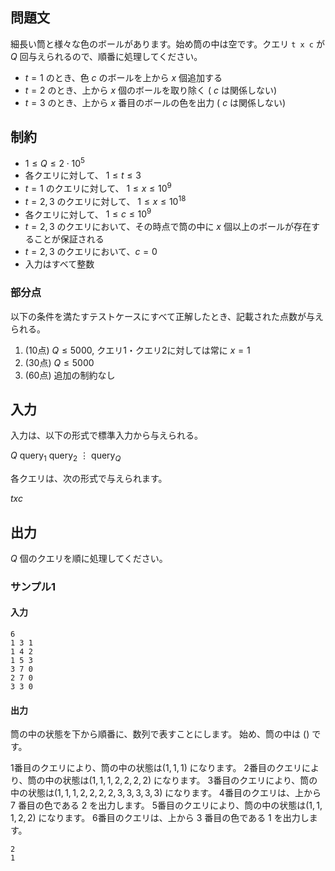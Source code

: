 ## 問題文

細長い筒と様々な色のボールがあります。始め筒の中は空です。クエリ `t x c` が $Q$ 回与えられるので、順番に処理してください。

- $t = 1$ のとき、色 $c$ のボールを上から $x$ 個追加する
- $t = 2$ のとき、上から $x$ 個のボールを取り除く ( $c$ は関係しない)
- $t = 3$ のとき、上から $x$ 番目のボールの色を出力 ( $c$ は関係しない)

## 制約

- $1 \leq Q \leq 2 \cdot 10^{5}$
- 各クエリに対して、 $1 \leq t \leq 3$
- $t = 1$ のクエリに対して、 $1 \leq x \leq 10^{9}$
- $t = 2, 3$ のクエリに対して、 $1 \leq x \leq 10^{18}$
- 各クエリに対して、 $1 \leq c \leq 10^{9}$
- $t = 2, 3$ のクエリにおいて、その時点で筒の中に $x$ 個以上のボールが存在することが保証される
- $t = 2, 3$ のクエリにおいて、$c = 0$
- 入力はすべて整数

### 部分点

以下の条件を満たすテストケースにすべて正解したとき、記載された点数が与えられる。
1. (10点) $Q \leq 5000$, クエリ1・クエリ2に対しては常に $x = 1$ 
1. (30点) $Q \leq 5000$
1. (60点) 追加の制約なし

## 入力

入力は、以下の形式で標準入力から与えられる。
<div class="code-math">

$Q$
$\mathrm{query}_1$
$\mathrm{query}_2$
$\vdots$
$\mathrm{query}_Q$
</div>

各クエリは、次の形式で与えられます。

<div class="code-math">

$t x c$

</div>

## 出力

$Q$ 個のクエリを順に処理してください。

### サンプル1
#### 入力

```
6
1 3 1
1 4 2
1 5 3
3 7 0
2 7 0
3 3 0
```

#### 出力

筒の中の状態を下から順番に、数列で表すことにします。
始め、筒の中は $()$ です。

1番目のクエリにより、筒の中の状態は$(1, 1, 1)$ になります。
2番目のクエリにより、筒の中の状態は$(1, 1, 1, 2, 2, 2, 2)$ になります。
3番目のクエリにより、筒の中の状態は$(1, 1, 1, 2, 2, 2, 2, 3, 3, 3, 3, 3)$ になります。
4番目のクエリは、上から $7$ 番目の色である $2$ を出力します。
5番目のクエリにより、筒の中の状態は$(1, 1, 1, 2, 2)$ になります。
6番目のクエリは、上から $3$ 番目の色である $1$ を出力します。

```
2
1
```
